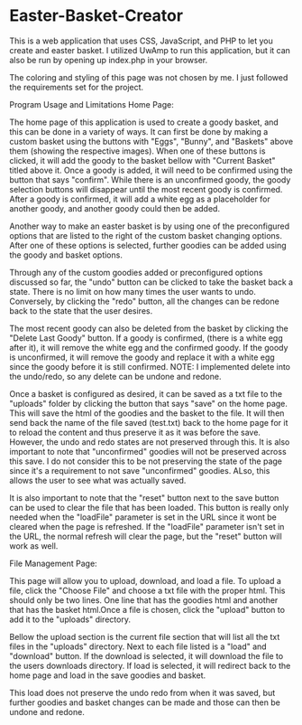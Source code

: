 # Easter-Basket-Creator

This is a web application that uses CSS, JavaScript, and PHP to let you create and easter basket. 
I utilized UwAmp to run this application, but it can also be run by opening up index.php in your browser.

The coloring and styling of this page was not chosen by me. I just followed the requirements set for the project.

Program Usage and Limitations
Home Page:

The home page of this application is used to create a goody basket, and this can be done in a variety of ways. It can first be done by making a custom basket using the buttons with "Eggs", "Bunny", and "Baskets" above them (showing the respective images). When one of these buttons is clicked, it will add the goody to the basket bellow with "Current Basket" titled above it. Once a goody is added, it will need to be confirmed using the button that says "confirm". While there is an unconfirmed goody, the goody selection buttons will disappear until the most recent goody is confirmed. After a goody is confirmed, it will add a white egg as a placeholder for another goody, and another goody could then be added.

Another way to make an easter basket is by using one of the preconfigured options that are listed to the right of the custom basket changing options. After one of these options is selected, further goodies can be added using the goody and basket options.

Through any of the custom goodies added or preconfigured options discussed so far, the "undo" button can be clicked to take the basket back a state. There is no limit on how many times the user wants to undo. Conversely, by clicking the "redo" button, all the changes can be redone back to the state that the user desires.

The most recent goody can also be deleted from the basket by clicking the "Delete Last Goody" button. If a goody is confirmed, (there is a white egg after it), it will remove the white egg and the confirmed goody. If the goody is unconfirmed, it will remove the goody and replace it with a white egg since the goody before it is still confirmed. NOTE: I implemented delete into the undo/redo, so any delete can be undone and redone.

Once a basket is configured as desired, it can be saved as a txt file to the "uploads" folder by clicking the button that says "save" on the home page. This will save the html of the goodies and the basket to the file. It will then send back the name of the file saved (test.txt) back to the home page for it to reload the content and thus preserve it as it was before the save. However, the undo and redo states are not preserved through this. It is also important to note that "unconfirmed" goodies will not be preserved across this save. I do not consider this to be not preserving the state of the page since it's a requirement to not save "unconfirmed" goodies. ALso, this allows the user to see what was actually saved.

It is also important to note that the "reset" button next to the save button can be used to clear the file that has been loaded. This button is really only needed when the "loadFile" parameter is set in the URL since it wont be cleared when the page is refreshed. If the "loadFile" parameter isn't set in the URL, the normal refresh will clear the page, but the "reset" button will work as well.


File Management Page:

This page will allow you to upload, download, and load a file. To upload a file, click the "Choose File" and choose a txt file with the proper html. This should only be two lines. One line that has the goodies html and another that has the basket html.Once a file is chosen, click the "upload" button to add it to the "uploads" directory.

Bellow the upload section is the current file section that will list all the txt files in the "uploads" directory. Next to each file listed is a "load" and "download" button. If the download is selected, it will download the file to the users downloads directory. If load is selected, it will redirect back to the home page and load in the save goodies and basket.

This load does not preserve the undo redo from when it was saved, but further goodies and basket changes can be made and those can then be undone and redone.
